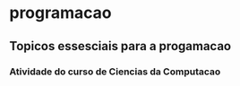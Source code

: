 # programacao
## Topicos essesciais para a progamacao
### Atividade do curso de Ciencias da Computacao
